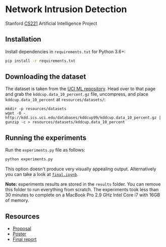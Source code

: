 # Network Intrusion Detection
Stanford [CS221](http://web.stanford.edu/class/cs221/) Artificial Intelligence Project

## Installation
Install dependencies in `requirements.txt` for Python 3.6+:
```bash
pip install -r requirements.txt
```

## Downloading the dataset
The dataset is taken from the [UCI ML repository](http://kdd.ics.uci.edu/databases/kddcup99/kddcup99.html). Head over to that page and grab the `kddcup.data_10_percent.gz` file, uncompress, and place `kddcup.data_10_percent` at `resources/datasets/`:
```
mkdir -p resources/datasets
wget -O - http://kdd.ics.uci.edu/databases/kddcup99/kddcup.data_10_percent.gz | gunzip -c > resources/datasets/kddcup.data_10_percent
```

## Running the experiments
Run the `experiments.py` file as follows:
```bash
python experiments.py
```
This option doesn't produce very visually appealing output. Alternatively you can take a look at [`final.ipynb`](final.ipynb).

**Note:** experiments results are stored in the `results` folder. You can remove this folder to run everything from scratch. The experiments took less than 30 minutes to complete on a MacBook Pro 2.9 GHz Intel Core i7 with 16GB of memory. 

## Resources
- [Proposal](submissions/proposal.pdf)
- [Poster](submissions/poster.pdf)
- [Final report](submissions/final.pdf)
